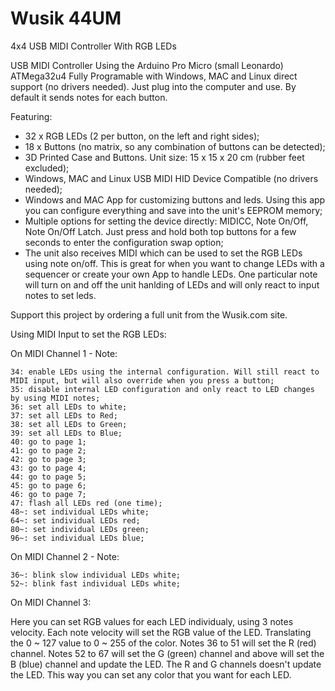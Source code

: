# Wusik 44UM
 4x4 USB MIDI Controller With RGB LEDs

USB MIDI Controller Using the Arduino Pro Micro (small Leonardo) ATMega32u4
Fully Programable with Windows, MAC and Linux direct support (no drivers needed). Just plug into the computer and use. By default it sends notes for each button.

Featuring:

- 32 x RGB LEDs (2 per button, on the left and right sides);
- 18 x Buttons (no matrix, so any combination of buttons can be detected);
- 3D Printed Case and Buttons. Unit size: 15 x 15 x 20 cm (rubber feet excluded);
- Windows, MAC and Linux USB MIDI HID Device Compatible (no drivers needed);
- Windows and MAC App for customizing buttons and leds. Using this app you can configure everything and save into the unit's EEPROM memory;
- Multiple options for setting the device directly: MIDICC, Note On/Off, Note On/Off Latch. Just press and hold both top buttons for a few seconds to enter the configuration swap option;
- The unit also receives MIDI which can be used to set the RGB LEDs using note on/off. This is great for when you want to change LEDs with a sequencer or create your own App to handle LEDs. One particular note will turn on and off the unit hanlding of LEDs and will only react to input notes to set leds.

Support this project by ordering a full unit from the Wusik.com site.

Using MIDI Input to set the RGB LEDs:

On MIDI Channel 1 - Note:

    34: enable LEDs using the internal configuration. Will still react to MIDI input, but will also override when you press a button;
    35: disable internal LED configuration and only react to LED changes by using MIDI notes;
    36: set all LEDs to white;
    37: set all LEDs to Red;
    38: set all LEDs to Green;
    39: set all LEDs to Blue;
    40: go to page 1;
    41: go to page 2;
    42: go to page 3;
    43: go to page 4;
    44: go to page 5;
    45: go to page 6;
    46: go to page 7;
    47: flash all LEDs red (one time);
    48~: set individual LEDs white;
    64~: set individual LEDs red;
    80~: set individual LEDs green;
    96~: set individual LEDs blue;

On MIDI Channel 2 - Note:

    36~: blink slow individual LEDs white;
    52~: blink fast individual LEDs white;

On MIDI Channel 3:

Here you can set RGB values for each LED individualy, using 3 notes velocity. Each note velocity will set the RGB value of the LED. Translating the 0 ~ 127 value to 0 ~ 255 of the color. Notes 36 to 51 will set the R (red) channel. Notes 52 to 67 will set the G (green) channel and above will set the B (blue) channel and update the LED. The R and G channels doesn't update the LED. This way you can set any color that you want for each LED.